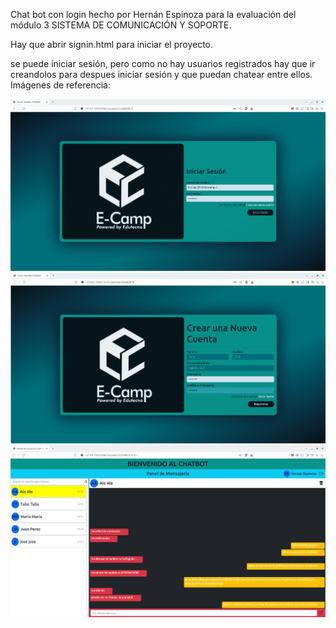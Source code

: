 Chat bot con login hecho por Hernán Espinoza para la evaluación del módulo 3 SISTEMA DE COMUNICACIÓN Y SOPORTE.

Hay que abrir signin.html para iniciar el proyecto.

se puede iniciar sesión, pero como no hay usuarios registrados hay que ir creandolos para despues iniciar sesión y que puedan chatear entre ellos.
Imágenes de referencia:

![Pantalla de Inicio](01.%20Inicio.png)
![Pantalla Crear Usuario](02.%20crear%20usuario.png)
![Pantalla Chatear con Usuarios Creados](03.%20chatear%20con%20usuarios%20creados.png)

